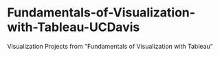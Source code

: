 # Fundamentals-of-Visualization-with-Tableau-UCDavis
Visualization Projects from "Fundamentals of Visualization with Tableau"
